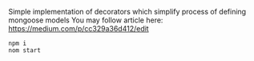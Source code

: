 Simple implementation of decorators which simplify process of
defining mongoose models
You may follow article here: https://medium.com/p/cc329a36d412/edit

```
npm i
nom start
```